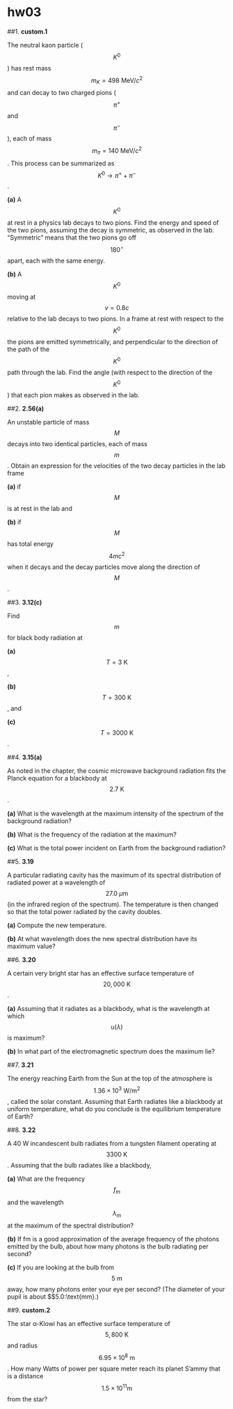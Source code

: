# hw03

##1.
**custom.1**

The neutral kaon particle ($$K^0$$) has rest mass $$m_K=498\:\text{MeV}/c^2$$ and can decay to two charged pions ($$\pi^+$$ and $$\pi^-$$), each of mass $$m_{\pi}=140\:\text{MeV}/c^2$$.  This process can be summarized as $$K^0\to\pi^++\pi^-$$.

**(a)** A $$K^0$$ at rest in a physics lab decays to two pions.  Find the energy and speed of the two pions, assuming the decay is symmetric, as observed in the lab. “Symmetric” means that the two pions go off $$180^{\circ}$$ apart, each with the same energy.

**(b)** A $$K^0$$ moving at $$v=0.8c$$ relative to the lab decays to two pions.  In a frame at rest with respect to the $$K^0$$ the pions are emitted symmetrically, and perpendicular to the direction of the path of the $$K^0$$ path through the lab.  Find the angle (with respect to the direction of the $$K^0$$) that each pion makes as observed in the lab.


##2.
**2.56(a)**

An unstable particle of mass $$M$$ decays into two identical particles, each of mass $$m$$. Obtain an expression for the velocities of the two decay particles in the lab frame

**(a)** if $$M$$ is at rest in the lab and

**(b)** if $$M$$ has total energy $$4mc^2$$ when it decays and the decay particles move along the direction of $$M$$.


##3.
**3.12(c)**

Find $$m$$ for black body radiation at

**(a)** $$T=3\:\text{K}$$,

**(b)** $$T=300\:\text{K}$$, and

**(c)** $$T=3000\:\text{K}$$.


##4.
**3.15(a)**

As noted in the chapter, the cosmic microwave background radiation fits the Planck equation for a blackbody at $$2.7\:\text{K}$$.

**(a)** What is the wavelength at the maximum intensity of the spectrum of the background radiation?

**(b)** What is the frequency of the radiation at the maximum?

**(c)** What is the total power incident on Earth from the background radiation?

##5.
**3.19**

A particular radiating cavity has the maximum of its spectral distribution of radiated power at a wavelength of $$27.0\:\mu\text{m}$$ (in the infrared region of the spectrum).  The temperature is then changed so that the total power radiated by the cavity doubles.

**(a)** Compute the new temperature.

**(b)** At what wavelength does the new spectral distribution have its maximum value?


##6.
**3.20**

A certain very bright star has an effective surface temperature of $$20,000\:\text{K}$$.

**(a)** Assuming that it radiates as a blackbody, what is the wavelength at which $$u(\lambda)$$ is maximum?

**(b)** In what part of the electromagnetic spectrum does the maximum lie?


##7.
**3.21**

The energy reaching Earth from the Sun at the top of the atmosphere is $$1.36\times10^3\:\text{W}/\text{m}^2$$, called the solar constant.  Assuming that Earth radiates like a blackbody at uniform temperature, what do you conclude is the equilibrium temperature of Earth?


##8.
**3.22**

Α 40 W incandescent bulb radiates from a tungsten filament operating at $$3300\:\text{K}$$. Assuming that the bulb radiates like a blackbody,

**(a)** What are the frequency $$f_m$$ and the wavelength $$\lambda_m$$ at the maximum of the spectral distribution?

**(b)** If fm is a good approximation of the average frequency of the photons emitted by the bulb, about how many photons is the bulb radiating per second?

**(c)** If you are looking at the bulb from $$5\:\text{m}$$ away, how many photons enter your eye per second? (The diameter of your pupil is about $$5.0\:\text{mm}.)


##9.
**custom.2**

The star α-Klowi has an effective surface temperature of $$5,800\:\text{K}$$ and radius $$6.95\times10^8\:\text{m}$$. How many Watts of power per square meter reach its planet S’ammy that is a distance $$1.5\times10^{11}\text{m}$$ from the star?
